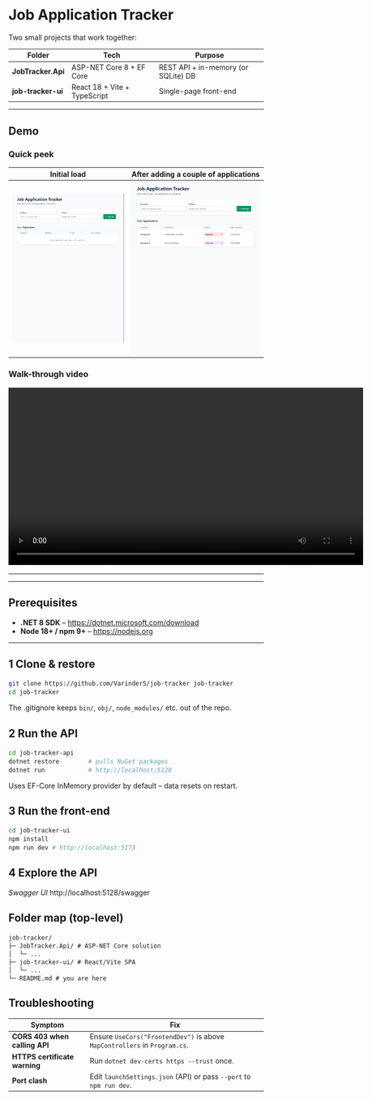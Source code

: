 # Job Application Tracker

Two small projects that work together:

| Folder             | Tech                         | Purpose                             |
| ------------------ | ---------------------------- | ----------------------------------- |
| **JobTracker.Api** | ASP-NET Core 8 + EF Core     | REST API + in-memory (or SQLite) DB |
| **job-tracker-ui** | React 18 + Vite + TypeScript | Single-page front-end               |

---

## Demo

### Quick peek

| Initial load                           | After adding a couple of applications |
| -------------------------------------- | ------------------------------------- |
| ![Initial UI](demo/initial-screen.jpg) | ![Populated List](demo/screen2.jpg)   |

### Walk-through video

<video src="demo/demo.mp4" controls width="700"></video>

---

---

## Prerequisites

- **.NET 8 SDK** – <https://dotnet.microsoft.com/download>
- **Node 18+ / npm 9+** – <https://nodejs.org>

---

## 1 Clone & restore

```bash
git clone https://github.com/VarinderS/job-tracker job-tracker
cd job-tracker
```

The .gitignore keeps `bin/`, `obj/`, `node_modules/` etc. out of the repo.

## 2 Run the API

```bash
cd job-tracker-api
dotnet restore        # pulls NuGet packages
dotnet run            # http://localhost:5128
```

Uses EF-Core InMemory provider by default – data resets on restart.

## 3 Run the front-end

```bash
cd job-tracker-ui
npm install
npm run dev # http://localhost:5173
```

## 4 Explore the API

_Swagger UI_
http://localhost:5128/swagger

## Folder map (top-level)

```
job-tracker/
├─ JobTracker.Api/ # ASP-NET Core solution
│  └─ ...
├─ job-tracker-ui/ # React/Vite SPA
│  └─ ...
└─ README.md # you are here
```

## Troubleshooting

| Symptom                       | Fix                                                                        |
| ----------------------------- | -------------------------------------------------------------------------- |
| **CORS 403 when calling API** | Ensure `UseCors("FrontendDev")` is above `MapControllers` in `Program.cs`. |
| **HTTPS certificate warning** | Run `dotnet dev-certs https --trust` once.                                 |
| **Port clash**                | Edit `launchSettings.json` (API) or pass `--port` to `npm run dev`.        |
